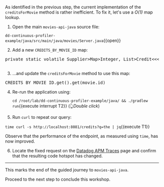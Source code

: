 As identified in the previous step, the current implementation of the `creditsForMovie` method is rather inefficient.
To fix it, let's use a _O(1)_ map lookup.

1. Open the main `movies-api-java` source file:

  `dd-continuous-profiler-example/java/src/main/java/movies/Server.java`{{open}}

2. Add a new `CREDITS_BY_MOVIE_ID` map:

  <pre class="file" data-filename="dd-continuous-profiler-example/java/src/main/java/movies/Server.java" data-target="insert" data-marker="// Placeholder for future improvement">
private static volatile Supplier&gt;Map&gt;Integer, List&gt;Credit&lt;&lt;&lt; CREDITS_BY_MOVIEID = new CachedSupplier(() -> CREDITS.get().stream().collect(Collectors.groupingBy(c -> c.id)));
  </pre>

3. ...and update the `creditsForMovie` method to use this map:

  <pre class="file" data-filename="dd-continuous-profiler-example/java/src/main/java/movies/Server.java" data-target="insert" data-marker="CREDITS.get().stream().filter(c -> c.id.equals(movie.id)).collect(Collectors.toList())">CREDITS_BY_MOVIE_ID.get().get(movie.id)</pre>

4. Re-run the application using:

   `cd /root/lab/dd-continuous-profiler-example/java/ && ./gradlew run`{{execute interrupt T2}} (👆_Double click_)

5. Run `curl` to repeat our query:

  `time curl -s http://localhost:8081/credits?q=the | jq`{{execute T1}}

  Observe that the performance of the endpoint, as measured using `time`, has now improved.

6. Locate the fixed request on the <a href="https://app.datadoghq.com/apm/traces" target="_datadog">Datadog APM Traces</a> page and confirm that the resulting code hotspot has changed.

---

This marks the end of the guided journey to `movies-api-java`.

Proceed to the next step to conclude this workshop.
